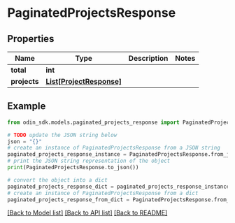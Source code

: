# PaginatedProjectsResponse


## Properties

Name | Type | Description | Notes
------------ | ------------- | ------------- | -------------
**total** | **int** |  | 
**projects** | [**List[ProjectResponse]**](ProjectResponse.md) |  | 

## Example

```python
from odin_sdk.models.paginated_projects_response import PaginatedProjectsResponse

# TODO update the JSON string below
json = "{}"
# create an instance of PaginatedProjectsResponse from a JSON string
paginated_projects_response_instance = PaginatedProjectsResponse.from_json(json)
# print the JSON string representation of the object
print(PaginatedProjectsResponse.to_json())

# convert the object into a dict
paginated_projects_response_dict = paginated_projects_response_instance.to_dict()
# create an instance of PaginatedProjectsResponse from a dict
paginated_projects_response_from_dict = PaginatedProjectsResponse.from_dict(paginated_projects_response_dict)
```
[[Back to Model list]](../README.md#documentation-for-models) [[Back to API list]](../README.md#documentation-for-api-endpoints) [[Back to README]](../README.md)


